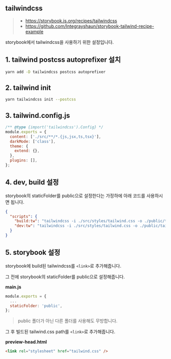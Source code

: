 ## tailwindcss

> - https://storybook.js.org/recipes/tailwindcss
> - https://github.com/Integrayshaun/storybook-tailwind-recipe-example

storybook에서 tailwindcss을 사용하기 위한 설정입니다.

## 1. tailwind postcss autoprefixer 설치

```bash
yarn add -D tailwindcss postcss autoprefixer
```

## 2. tailwind init

```bash
yarn tailwindcss init --postcss
```

## 3. tailwind.config.js

```js
/** @type {import('tailwindcss').Config} */
module.exports = {
  content: ['./src/**/*.{js,jsx,ts,tsx}'],
  darkMode: ['class'],
  theme: {
    extend: {},
  },
  plugins: [],
};
```

## 4. dev, build 설정

storybook의 staticFolder를 public으로 설정한다는 가정하에 아래 코드를 사용하시면 됩니다.

```json
{
  "scripts": {
    "build:tw": "tailwindcss -i ./src/styles/tailwind.css -o ./public/tailwind.css",
    "dev:tw": "tailwindcss -i ./src/styles/tailwind.css -o ./public/tailwind.css -w"
  }
}
```

## 5. storybook 설정

storybook에 build된 tailwindcss를 `<link>`로 추가해줍니다.

그 전에 storybook의 staticFolder를 public으로 설정해줍니다.

**main.js**

```js
module.exports = {
  ...
  staticFolder: 'public',
};
```

> public 폴더가 아닌 다른 폴더를 사용해도 무방합니다.

그 후 빌드된 tailwind.css path를 `<link>`로 추가해줍니다.

**preview-head.html**

```html
<link rel="stylesheet" href="tailwind.css" />
```
